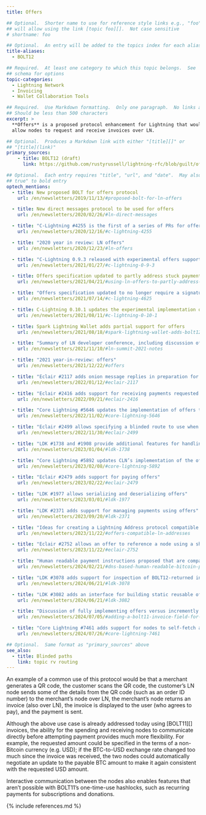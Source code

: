 ```yaml
---
title: Offers

## Optional.  Shorter name to use for reference style links e.g., "foo"
## will allow using the link [topic foo][].  Not case sensitive
# shortname: foo

## Optional.  An entry will be added to the topics index for each alias
title-aliases:
  - BOLT12

## Required.  At least one category to which this topic belongs.  See
## schema for options
topic-categories:
  - Lightning Network
  - Invoicing
  - Wallet Collaboration Tools

## Required.  Use Markdown formatting.  Only one paragraph.  No links allowed.
## Should be less than 500 characters
excerpt: >
  **Offers** is a proposed protocol enhancement for Lightning that would
  allow nodes to request and receive invoices over LN.

## Optional.  Produces a Markdown link with either "[title][]" or
## "[title](link)"
primary_sources:
    - title: BOLT12 (draft)
      link: https://github.com/rustyrussell/lightning-rfc/blob/guilt/offers/12-offer-encoding.md

## Optional.  Each entry requires "title", "url", and "date".  May also use "feature:
## true" to bold entry
optech_mentions:
  - title: New proposed BOLT for offers protocol
    url: /en/newsletters/2019/11/13/#proposed-bolt-for-ln-offers

  - title: New direct messages protocol to be used for offers
    url: /en/newsletters/2020/02/26/#ln-direct-messages

  - title: "C-Lightning #4255 is the first of a series of PRs for offers"
    url: /en/newsletters/2020/12/16/#c-lightning-4255

  - title: "2020 year in review: LN offers"
    url: /en/newsletters/2020/12/23/#ln-offers

  - title: "C-Lightning 0.9.3 released with experimental offers support"
    url: /en/newsletters/2021/01/27/#c-lightning-0-9-3

  - title: Offers specification updated to partly address stuck payments
    url: /en/newsletters/2021/04/21/#using-ln-offers-to-partly-address-stuck-payments

  - title: "Offers specification updated to no longer require a signature"
    url: /en/newsletters/2021/07/14/#c-lightning-4625

  - title: C-Lightning 0.10.1 updates the experimental implementation of offers
    url: /en/newsletters/2021/08/11/#c-lightning-0-10-1

  - title: Spark Lightning Wallet adds partial support for offers
    url: /en/newsletters/2021/08/18/#spark-lightning-wallet-adds-bolt12-support

  - title: "Summary of LN developer conference, including discussion of offers"
    url: /en/newsletters/2021/11/10/#ln-summit-2021-notes

  - title: "2021 year-in-review: offers"
    url: /en/newsletters/2021/12/22/#offers

  - title: "Eclair #2117 adds onion message replies in preparation for supporting offers"
    url: /en/newsletters/2022/01/12/#eclair-2117

  - title: "Eclair #2416 adds support for receiving payments requested using the offers protocol"
    url: /en/newsletters/2022/09/21/#eclair-2416

  - title: "Core Lightning #5646 updates the implementation of offers to remove x-only public keys"
    url: /en/newsletters/2022/11/02/#core-lightning-5646

  - title: "Eclair #2499 allows specifying a blinded route to use when using a BOLT12 offer"
    url: /en/newsletters/2022/11/30/#eclair-2499

  - title: "LDK #1738 and #1908 provide additional features for handling offers"
    url: /en/newsletters/2023/01/04/#ldk-1738

  - title: "Core Lightning #5892 updates CLN’s implementation of the offers protocol"
    url: /en/newsletters/2023/02/08/#core-lightning-5892

  - title: "Eclair #2479 adds support for paying offers"
    url: /en/newsletters/2023/02/22/#eclair-2479

  - title: "LDK #1977 allows serializing and deserializing offers"
    url: /en/newsletters/2023/03/01/#ldk-1977

  - title: "LDK #2371 adds support for managing payments using offers"
    url: /en/newsletters/2023/09/20/#ldk-2371

  - title: "Ideas for creating a Lightning Address protocol compatible with offers"
    url: /en/newsletters/2023/11/22/#offers-compatible-ln-addresses

  - title: "Eclair #2752 allows an offer to reference a node using a short channel identifier (SCID)"
    url: /en/newsletters/2023/11/22/#eclair-2752

  - title: "Human readable payment instructions proposed that are compatible with offers"
    url: /en/newsletters/2024/02/21/#dns-based-human-readable-bitcoin-payment-instructions

  - title: "LDK #3078 adds support for inspection of BOLT12-returned invoices before payment"
    url: /en/newsletters/2024/06/21/#ldk-3078

  - title: "LDK #3082 adds an interface for building static reusable offers"
    url: /en/newsletters/2024/06/21/#ldk-3082

  - title: "Discussion of fully implementing offers versus incremently adding features from it"
    url: /en/newsletters/2024/07/05/#adding-a-bolt11-invoice-field-for-blinded-paths

  - title: "Core Lightning #7461 adds support for nodes to self-fetch and self-pay BOLT12 offers and invoices"
    url: /en/newsletters/2024/07/26/#core-lightning-7461

## Optional.  Same format as "primary_sources" above
see_also:
  - title: Blinded paths
    link: topic rv routing
---
```

An example of a common use of this protocol would be that a merchant
generates a QR code, the customer scans the QR code, the customer’s LN
node sends some of the details from the QR code (such as an order ID
number) to the merchant’s node over LN, the merchant’s node returns an
invoice (also over LN), the invoice is displayed to the user (who
agrees to pay), and the payment is sent.

Although the above use case is already addressed today using
[BOLT11][] invoices, the ability for the spending and receiving nodes
to communicate directly before attempting payment provides much more
flexibility. For example, the requested amount could be specified in
the terms of a non-Bitcoin currency (e.g. USD); if the BTC-to-USD
exchange rate changed too much since the invoice was received, the two
nodes could automatically negotiate an update to the payable BTC
amount to make it again consistent with the requested USD amount.

Interactive communication between the nodes also enables features that
aren’t possible with BOLT11’s one-time-use hashlocks, such as
recurring payments for subscriptions and donations.

{% include references.md %}

